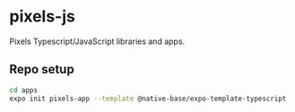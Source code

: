 # pixels-js
Pixels Typescript/JavaScript libraries and apps.

## Repo setup

```sh
cd apps
expo init pixels-app --template @native-base/expo-template-typescript
```

